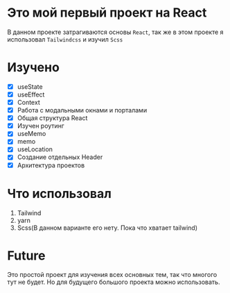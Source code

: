 # Это мой первый проект на React

В данном проекте затрагиваются основы `React`, так же в этом проекте я использовал `Tailwindcss` и изучил `Scss`

# Изучено

- [x] useState
- [x] useEffect
- [x] Context
- [x] Работа с модальными окнами и порталами
- [x] Общая структура React
- [x] Изучен роутинг
- [x] useMemo
- [x] memo
- [x] useLocation
- [x] Создание отдельных Header
- [x] Архитектура проектов

# Что использовал

1. Tailwind
2. yarn
3. Scss(В данном варианте его нету. Пока что хватает tailwind)

# Future

Это простой проект для изучения всех основных тем, так что многого тут не будет. Но для будущего большого проекта можно использовать.
